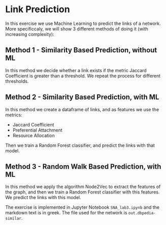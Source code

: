 # Link Prediction

In this exercise we use Machine Learning to predict the links of a network. More specificcaly, we will show 3 different methods of doing it (with increasing complexity):

## Method 1 - Similarity Based Prediction, without ML

In this method we decide whether a link exists if the metric Jaccard Coefficient is greater than a threshold. We repeat the process for different thresholds.

## Method 2 - Similarity Based Prediction, with ML

In this method we create a dataframe of links, and as features we use the metrics:

- Jaccard Coefficient
- Preferential Attachment
- Resource Allocation

Then we train a Random Forest classifier, and predict the links with that model.

## Method 3 - Random Walk Based Prediction, with ML

In this method we apply the algorithm Node2Vec to extract the features of the graph, and then we train a Random Forest classifier with this features. We predict the links with this model.

The exercise is implemented in Jupyter Notebook `SNA_lab3.ipynb` and the markdown text is in greek. The file used for the network is `out.dbpedia-similar`.
